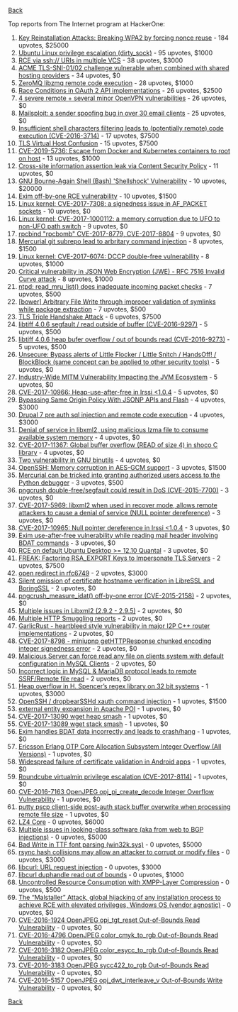 [Back](../README.md)

Top reports from The Internet program at HackerOne:

1. [Key Reinstallation Attacks: Breaking WPA2 by forcing nonce reuse](https://hackerone.com/reports/286740) - 184 upvotes, $25000
2. [Ubuntu Linux privilege escalation (dirty_sock)](https://hackerone.com/reports/496285) - 95 upvotes, $1000
3. [RCE via ssh:// URIs in multiple VCS](https://hackerone.com/reports/260005) - 38 upvotes, $3000
4. [ACME TLS-SNI-01/02 challenge vulnerable when combined with shared hosting providers](https://hackerone.com/reports/304378) - 34 upvotes, $0
5. [ZeroMQ libzmq remote code execution](https://hackerone.com/reports/477073) - 28 upvotes, $1000
6. [Race Conditions in OAuth 2 API implementations](https://hackerone.com/reports/55140) - 26 upvotes, $2500
7. [4 severe remote + several minor OpenVPN vulnerabilities](https://hackerone.com/reports/242579) - 26 upvotes, $0
8. [Mailsploit: a sender spoofing bug in over 30 email clients](https://hackerone.com/reports/295339) - 25 upvotes, $0
9. [Insufficient shell characters filtering leads to (potentially remote) code execution (CVE-2016-3714)](https://hackerone.com/reports/143966) - 17 upvotes, $7500
10. [TLS Virtual Host Confusion](https://hackerone.com/reports/501) - 15 upvotes, $7500
11. [CVE-2019-5736: Escape from Docker and Kubernetes containers to root on host](https://hackerone.com/reports/495495) - 13 upvotes, $1000
12. [Cross-site information assertion leak via Content Security Policy](https://hackerone.com/reports/16910) - 11 upvotes, $0
13. [GNU Bourne-Again Shell (Bash) 'Shellshock' Vulnerability](https://hackerone.com/reports/29839) - 10 upvotes, $20000
14. [Exim off-by-one RCE vulnerability](https://hackerone.com/reports/322935) - 10 upvotes, $1500
15. [Linux kernel: CVE-2017-7308: a signedness issue in AF_PACKET sockets](https://hackerone.com/reports/684567) - 10 upvotes, $0
16. [Linux kernel: CVE-2017-1000112: a memory corruption due to UFO to non-UFO path switch](https://hackerone.com/reports/684573) - 9 upvotes, $0
17. [rpcbind "rpcbomb" CVE-2017-8779, CVE-2017-8804](https://hackerone.com/reports/235016) - 9 upvotes, $0
18. [Mercurial git subrepo lead to arbritary command injection](https://hackerone.com/reports/294147) - 8 upvotes, $1500
19. [Linux kernel: CVE-2017-6074: DCCP double-free vulnerability](https://hackerone.com/reports/347282) - 8 upvotes, $1000
20. [Critical vulnerability in JSON Web Encryption (JWE) - RFC 7516 Invalid Curve attack](https://hackerone.com/reports/213437) - 8 upvotes, $1000
21. [ntpd: read_mru_list() does inadequate incoming packet checks](https://hackerone.com/reports/147310) - 7 upvotes, $500
22. [[bower] Arbitrary File Write through improper validation of symlinks while package extraction](https://hackerone.com/reports/492512) - 7 upvotes, $500
23. [TLS Triple Handshake Attack](https://hackerone.com/reports/7277) - 6 upvotes, $7500
24. [libtiff 4.0.6 segfault / read outside of buffer (CVE-2016-9297)](https://hackerone.com/reports/182140) - 5 upvotes, $500
25. [libtiff 4.0.6 heap bufer overflow / out of bounds read (CVE-2016-9273)](https://hackerone.com/reports/181642) - 5 upvotes, $500
26. [Unsecure: Bypass alerts of Little Flocker / Little Snitch / HandsOff! / BlockBlock (same concept can be applied to other security tools)](https://hackerone.com/reports/265232) - 5 upvotes, $0
27. [Industry-Wide MITM Vulnerability Impacting the JVM Ecosystem](https://hackerone.com/reports/608620) - 5 upvotes, $0
28. [CVE-2017-10966: Heap-use-after-free in Irssi &lt;1.0.4](https://hackerone.com/reports/247028) - 5 upvotes, $0
29. [Bypassing Same Origin Policy With JSONP APIs and Flash](https://hackerone.com/reports/10373) - 4 upvotes, $3000
30. [Drupal 7 pre auth sql injection and remote code execution](https://hackerone.com/reports/31756) - 4 upvotes, $3000
31. [Denial of service in libxml2, using malicious lzma file to consume available system memory](https://hackerone.com/reports/270059) - 4 upvotes, $0
32. [CVE-2017-11367: Global buffer overflow (READ of size 4) in shoco C library](https://hackerone.com/reports/250581) - 4 upvotes, $0
33. [Two vulnerability in GNU binutils](https://hackerone.com/reports/323017) - 4 upvotes, $0
34. [OpenSSH: Memory corruption in AES-GCM support](https://hackerone.com/reports/500) - 3 upvotes, $1500
35. [Mercurial can be tricked into granting authorized users access to the Python debugger](https://hackerone.com/reports/222020) - 3 upvotes, $500
36. [pngcrush double-free/segfault could result in DoS (CVE-2015-7700)](https://hackerone.com/reports/93546) - 3 upvotes, $0
37. [CVE-2017-5969: libxml2 when used in recover mode, allows remote attackers to cause a denial of service (NULL pointer dereference)](https://hackerone.com/reports/262665) - 3 upvotes, $0
38. [CVE-2017-10965: Null pointer dereference in Irssi &lt;1.0.4](https://hackerone.com/reports/247027) - 3 upvotes, $0
39. [Exim use-after-free vulnerability while reading mail header involving BDAT commands](https://hackerone.com/reports/296991) - 3 upvotes, $0
40. [RCE on default Ubuntu Desktop &gt;= 12.10 Quantal](https://hackerone.com/reports/192512) - 3 upvotes, $0
41. [FREAK: Factoring RSA_EXPORT Keys to Impersonate TLS Servers](https://hackerone.com/reports/50170) - 2 upvotes, $7500
42. [open redirect in rfc6749](https://hackerone.com/reports/26962) - 2 upvotes, $3000
43. [Silent omission of certificate hostname verification in LibreSSL and BoringSSL](https://hackerone.com/reports/329645) - 2 upvotes, $0
44. [pngcrush_measure_idat() off-by-one error (CVE-2015-2158)](https://hackerone.com/reports/73429) - 2 upvotes, $0
45. [Multiple issues in Libxml2 (2.9.2 - 2.9.5)](https://hackerone.com/reports/293126) - 2 upvotes, $0
46. [Multiple HTTP Smuggling reports](https://hackerone.com/reports/648434) - 2 upvotes, $0
47. [GarlicRust - heartbleed style vulnerability in major I2P C++ router implementations](https://hackerone.com/reports/295740) - 2 upvotes, $0
48. [CVE-2017-8798 - miniupnp getHTTPResponse chunked encoding integer signedness error](https://hackerone.com/reports/227344) - 2 upvotes, $0
49. [Malicious Server can force read any file on clients system with default configuration in MySQL Clients](https://hackerone.com/reports/171593) - 2 upvotes, $0
50. [Incorrect logic in MySQL &amp; MariaDB protocol leads to remote SSRF/Remote file read](https://hackerone.com/reports/156511) - 2 upvotes, $0
51. [Heap overflow in H. Spencer’s regex library on 32 bit systems](https://hackerone.com/reports/47779) - 1 upvotes, $3000
52. [OpenSSH / dropbearSSHd xauth command injection](https://hackerone.com/reports/122113) - 1 upvotes, $1500
53. [external entity expansion in Apache POI](https://hackerone.com/reports/25537) - 1 upvotes, $0
54. [CVE-2017-13090 wget heap smash](https://hackerone.com/reports/287667) - 1 upvotes, $0
55. [CVE-2017-13089 wget stack smash](https://hackerone.com/reports/287666) - 1 upvotes, $0
56. [Exim handles BDAT data incorrectly and leads to crash/hang](https://hackerone.com/reports/296994) - 1 upvotes, $0
57. [Ericsson Erlang OTP Core Allocation Subsystem Integer Overflow (All Versions)](https://hackerone.com/reports/28640) - 1 upvotes, $0
58. [Widespread failure of certificate validation in Android apps](https://hackerone.com/reports/2293) - 1 upvotes, $0
59. [Roundcube virtualmin privilege escalation (CVE-2017-8114)](https://hackerone.com/reports/242119) - 1 upvotes, $0
60. [CVE-2016-7163 OpenJPEG opj_pi_create_decode Integer Overflow Vulnerability](https://hackerone.com/reports/167512) - 1 upvotes, $0
61. [putty pscp client-side post-auth stack buffer overwrite when processing remote file size](https://hackerone.com/reports/120903) - 1 upvotes, $0
62. [LZ4 Core](https://hackerone.com/reports/17688) - 0 upvotes, $6000
63. [Multiple issues in looking-glass software (aka from web to BGP injections)](https://hackerone.com/reports/16330) - 0 upvotes, $5000
64. [Bad Write in TTF font parsing (win32k.sys)](https://hackerone.com/reports/48100) - 0 upvotes, $5000
65. [rsync hash collisions may allow an attacker to corrupt or modify files](https://hackerone.com/reports/20873) - 0 upvotes, $3000
66. [libcurl: URL request injection](https://hackerone.com/reports/73242) - 0 upvotes, $3000
67. [libcurl duphandle read out of bounds](https://hackerone.com/reports/104014) - 0 upvotes, $1000
68. [Uncontrolled Resource Consumption with XMPP-Layer Compression](https://hackerone.com/reports/5928) - 0 upvotes, $500
69. [The “Malstaller” Attack, global hijacking of any installation process to achieve RCE with elevated privileges, Windows OS (vendor agnostic)](https://hackerone.com/reports/165969) - 0 upvotes, $0
70. [CVE-2016-1924 OpenJPEG opj_tgt_reset Out-of-Bounds Read Vulnerability](https://hackerone.com/reports/167957) - 0 upvotes, $0
71. [CVE-2016-4796 OpenJPEG color_cmyk_to_rgb Out-of-Bounds Read Vulnerability](https://hackerone.com/reports/167955) - 0 upvotes, $0
72. [CVE-2016-3182 OpenJPEG color_esycc_to_rgb Out-of-Bounds Read Vulnerability](https://hackerone.com/reports/167953) - 0 upvotes, $0
73. [CVE-2016-3183 OpenJPEG sycc422_to_rgb Out-of-Bounds Read Vulnerability](https://hackerone.com/reports/167947) - 0 upvotes, $0
74. [CVE-2016-5157 OpenJPEG opj_dwt_interleave_v Out-of-Bounds Write Vulnerability](https://hackerone.com/reports/167510) - 0 upvotes, $0


[Back](../README.md)